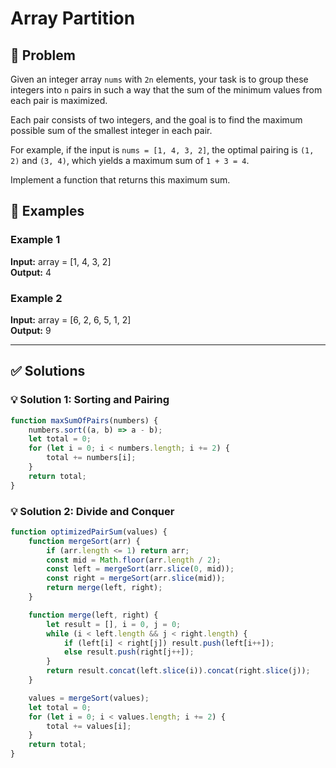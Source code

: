 # Array Partition

## 📝 Problem

Given an integer array `nums` with `2n` elements, your task is to group these integers into `n` pairs in such a way that the sum of the minimum values from each pair is maximized.

Each pair consists of two integers, and the goal is to find the maximum possible sum of the smallest integer in each pair.

For example, if the input is `nums = [1, 4, 3, 2]`, the optimal pairing is `(1, 2)` and `(3, 4)`, which yields a maximum sum of `1 + 3 = 4`.

Implement a function that returns this maximum sum.


## 📌 Examples

### Example 1

**Input:** array = [1, 4, 3, 2]  
**Output:** 4

### Example 2

**Input:** array = [6, 2, 6, 5, 1, 2]  
**Output:** 9

---

## ✅ Solutions

### 💡 Solution 1: Sorting and Pairing

```javascript
function maxSumOfPairs(numbers) {
    numbers.sort((a, b) => a - b);
    let total = 0;
    for (let i = 0; i < numbers.length; i += 2) {
        total += numbers[i];
    }
    return total;
}
```

### 💡 Solution 2: Divide and Conquer

```javascript
function optimizedPairSum(values) {
    function mergeSort(arr) {
        if (arr.length <= 1) return arr;
        const mid = Math.floor(arr.length / 2);
        const left = mergeSort(arr.slice(0, mid));
        const right = mergeSort(arr.slice(mid));
        return merge(left, right);
    }

    function merge(left, right) {
        let result = [], i = 0, j = 0;
        while (i < left.length && j < right.length) {
            if (left[i] < right[j]) result.push(left[i++]);
            else result.push(right[j++]);
        }
        return result.concat(left.slice(i)).concat(right.slice(j));
    }

    values = mergeSort(values);
    let total = 0;
    for (let i = 0; i < values.length; i += 2) {
        total += values[i];
    }
    return total;
}
```